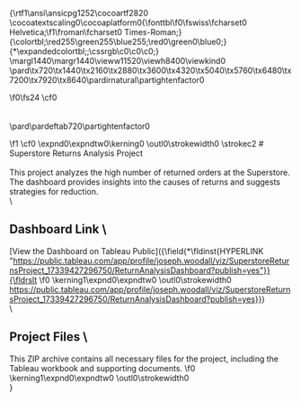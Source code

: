 {\rtf1\ansi\ansicpg1252\cocoartf2820
\cocoatextscaling0\cocoaplatform0{\fonttbl\f0\fswiss\fcharset0 Helvetica;\f1\froman\fcharset0 Times-Roman;}
{\colortbl;\red255\green255\blue255;\red0\green0\blue0;}
{\*\expandedcolortbl;;\cssrgb\c0\c0\c0;}
\margl1440\margr1440\vieww11520\viewh8400\viewkind0
\pard\tx720\tx1440\tx2160\tx2880\tx3600\tx4320\tx5040\tx5760\tx6480\tx7200\tx7920\tx8640\pardirnatural\partightenfactor0

\f0\fs24 \cf0 \
\
\
\pard\pardeftab720\partightenfactor0

\f1 \cf0 \expnd0\expndtw0\kerning0
\outl0\strokewidth0 \strokec2 # Superstore Returns Analysis Project  \
\
This project analyzes the high number of returned orders at the Superstore. The dashboard provides insights into the causes of returns and suggests strategies for reduction.  \
\
## Dashboard Link  \
[View the Dashboard on Tableau Public]({\field{\*\fldinst{HYPERLINK "https://public.tableau.com/app/profile/joseph.woodall/viz/SuperstoreReturnsProject_17339427296750/ReturnAnalysisDashboard?publish=yes"}}{\fldrslt 
\f0 \kerning1\expnd0\expndtw0 \outl0\strokewidth0 https://public.tableau.com/app/profile/joseph.woodall/viz/SuperstoreReturnsProject_17339427296750/ReturnAnalysisDashboard?publish=yes}})  \
\
## Project Files  \
This ZIP archive contains all necessary files for the project, including the Tableau workbook and supporting documents. 
\f0 \kerning1\expnd0\expndtw0 \outl0\strokewidth0 \
}